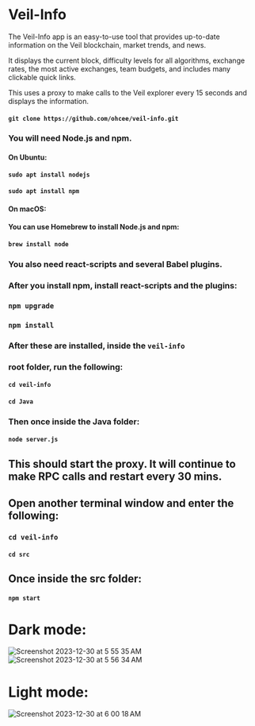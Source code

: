 # Veil-Info

<p>The Veil-Info app is an easy-to-use tool that provides up-to-date information on the Veil blockchain, market trends, and news.</p>
<p>It displays the current block, difficulty levels for all algorithms, exchange rates, the most active exchanges, team budgets, and includes many clickable quick links.</p>
<p>This uses a proxy to make calls to the Veil explorer every 15 seconds and displays the information.</p>

#### `git clone https://github.com/ohcee/veil-info.git`

### You will need Node.js and npm.

#### On Ubuntu:
#### `sudo apt install nodejs`
#### `sudo apt install npm`

#### On macOS:
#### You can use Homebrew to install Node.js and npm:
#### `brew install node`

### You also need react-scripts and several Babel plugins.

### After you install npm, install react-scripts and the plugins:

### `npm upgrade`

### `npm install`

### After these are installed, inside the `veil-info` 
### root folder, run the following:

#### `cd veil-info`

#### `cd Java` 

### Then once inside the Java folder:

#### `node server.js`

## This should start the proxy. It will continue to make RPC calls and restart every 30 mins.

## Open another terminal window and enter the following:

### `cd veil-info`

#### `cd src`

## Once inside the src folder:

#### `npm start`

# Dark mode:
![Screenshot 2023-12-30 at 5 55 35 AM](https://github.com/ohcee/veil-info/assets/46406370/4a5706ae-3f00-41de-944a-8d433a675963)
![Screenshot 2023-12-30 at 5 56 34 AM](https://github.com/ohcee/veil-info/assets/46406370/f1ef496f-2caf-428a-90e2-db3799f7c100)

# Light mode:
![Screenshot 2023-12-30 at 6 00 18 AM](https://github.com/ohcee/veil-info/assets/46406370/0fb67ee0-3b33-4570-ac59-28596e50dbb0)

